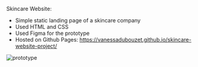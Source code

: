 Skincare Website:
- Simple static landing page of a skincare company
- Used HTML and CSS 
- Used Figma for the prototype
- Hosted on Github Pages: https://vanessadubouzet.github.io/skincare-website-project/
  
![prototype](https://github.com/vanessadubouzet/website-design-and-development/assets/91502598/4b96be3a-5898-4884-8368-71f944610530)

